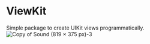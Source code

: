 # ViewKit

Simple package to create UIKit views programmatically. 
![Copy of Sound (819 × 375 px)-3](https://user-images.githubusercontent.com/59176579/222473974-87773492-ef28-4e1e-b0fd-08c953bdd3e3.png)
